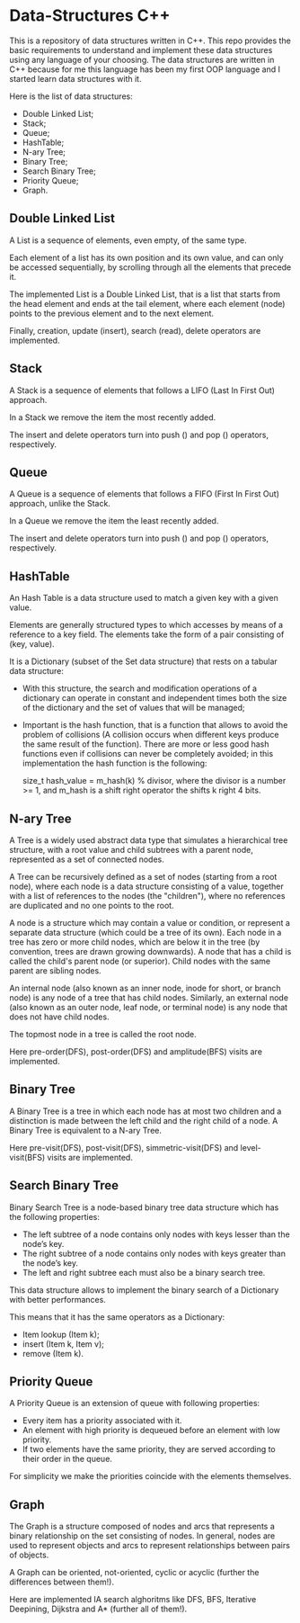 # Data-Structures C++
This is a repository of data structures written in C++.
This repo provides the basic requirements to understand and implement these data structures using any language of your choosing.
The data structures are written in C++ because for me this language has been my first OOP language and I started learn data structures with it.

Here is the list of data structures:
- Double Linked List;
- Stack;
- Queue;
- HashTable;
- N-ary Tree;
- Binary Tree;
- Search Binary Tree;
- Priority Queue;
- Graph.

## Double Linked List
A List is a sequence of elements, even empty, of the same type.

Each element of a list has its own position and its own value, and can only be accessed sequentially, by scrolling through all the elements that precede it.

The implemented List is a Double Linked List, that is a list that starts from the head element and ends at the tail element, where each element (node) points to the previous element and to the next element.

Finally, creation, update (insert), search (read), delete operators are implemented.

## Stack
A Stack is a sequence of elements that follows a LIFO (Last In First Out) approach.

In a Stack we remove the item the most recently added.

The insert and delete operators turn into push () and pop () operators, respectively.

## Queue
A Queue is a sequence of elements that follows a FIFO (First In First Out) approach, unlike the Stack.

In a Queue we remove the item the least recently added.

The insert and delete operators turn into push () and pop () operators, respectively.

## HashTable
An Hash Table is a data structure used to match a given key with a given value. 

Elements are generally structured types to which accesses by means of a reference to a key field. The elements take the form of a pair consisting of (key, value).

It is a Dictionary (subset of the Set data structure) that rests on
a tabular data structure:
- With this structure, the search and modification operations of a dictionary can operate in constant and independent times both the size of the dictionary and the set of values that will be managed;
- Important is the hash function, that is a function that allows to avoid the problem of collisions (A collision occurs when different keys produce the same
result of the function). There are more or less good hash functions even if collisions can never be completely avoided; in this implementation the hash function is the following: 

  size_t hash_value = m_hash(k) % divisor, where the divisor is a number >= 1, and m_hash is a shift right operator the shifts k right 4 bits.
  
## N-ary Tree
A Tree is a widely used abstract data type that simulates a hierarchical tree structure, with a root value and child subtrees with a parent node, represented as a set of connected nodes.

A Tree can be recursively defined as a set of nodes (starting from a root node), where each node is a data structure consisting of a value, together with a list of references to the nodes (the "children"), where no references are duplicated and no one points to the root.

A node is a structure which may contain a value or condition, or represent a separate data structure (which could be a tree of its own). Each node in a tree has zero or more child nodes, which are below it in the tree (by convention, trees are drawn growing downwards). A node that has a child is called the child's parent node (or superior). Child nodes with the same parent are sibling nodes.

An internal node (also known as an inner node, inode for short, or branch node) is any node of a tree that has child nodes. Similarly, an external node (also known as an outer node, leaf node, or terminal node) is any node that does not have child nodes.

The topmost node in a tree is called the root node.

Here pre-order(DFS), post-order(DFS) and amplitude(BFS) visits are implemented.

## Binary Tree
A Binary Tree is a tree in which each node has at most two children and a distinction is made between the left child and the right child of a node.
A Binary Tree is equivalent to a N-ary Tree.

Here pre-visit(DFS), post-visit(DFS), simmetric-visit(DFS) and level-visit(BFS) visits are implemented.

## Search Binary Tree
Binary Search Tree is a node-based binary tree data structure which has the following properties:

- The left subtree of a node contains only nodes with keys lesser than the node’s key.
- The right subtree of a node contains only nodes with keys greater than the node’s key.
- The left and right subtree each must also be a binary search tree.

This data structure allows to implement the binary search of a Dictionary with better performances.

This means that it has the same operators as a Dictionary:
- Item lookup (Item k);
- insert (Item k, Item v);
- remove (Item k).
  
## Priority Queue
A Priority Queue is an extension of queue with following properties:

- Every item has a priority associated with it.
- An element with high priority is dequeued before an element with low priority.
- If two elements have the same priority, they are served according to their order in the queue.

For simplicity we make the priorities coincide with the elements themselves.

## Graph
The Graph is a structure composed of nodes and arcs that represents a binary relationship on the set consisting of nodes.
In general, nodes are used to represent objects and arcs to represent relationships between pairs of objects.

A Graph can be oriented, not-oriented, cyclic or acyclic (further the differences between them!).

Here are implemented IA search alghoritms like DFS, BFS, Iterative Deepining, Dijkstra and A* (further all of them!).
